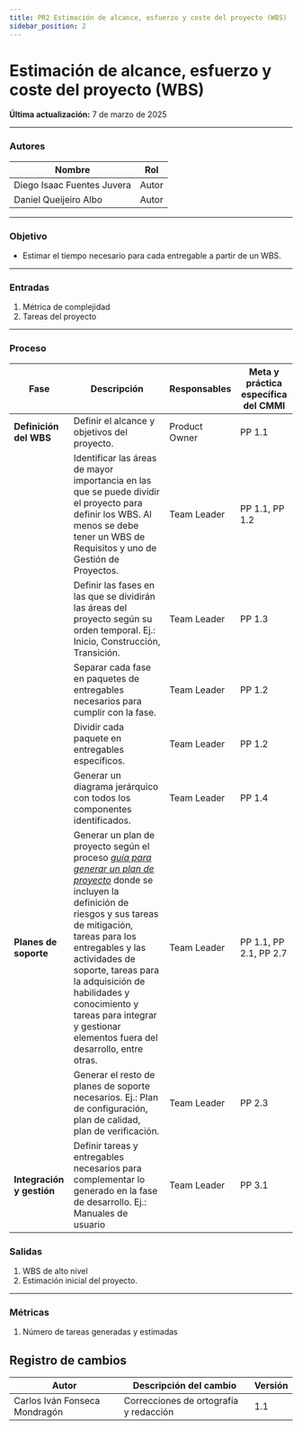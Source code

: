 ```yaml
---
title: PR2 Estimación de alcance, esfuerzo y coste del proyecto (WBS)
sidebar_position: 2
---
```


# Estimación de alcance, esfuerzo y coste del proyecto (WBS)

**Última actualización:** 7 de marzo de 2025

---

### Autores
| Nombre                            | Rol       |
| --------------------------------- | --------- |
| Diego Isaac Fuentes Juvera        | Autor     |
| Daniel Queijeiro Albo             | Autor     |


---


### Objetivo

* Estimar el tiempo necesario para cada entregable a partir de un WBS.
---

### Entradas

1. Métrica de complejidad
2. Tareas del proyecto
      
---

### Proceso

| Fase              | Descripción                                                   | Responsables           | Meta y práctica específica del CMMI |
| ----------------- | ------------------------------------------------------------- | ---------------------- | ----------------------------------- |
| **Definición del WBS** | Definir el alcance y objetivos del proyecto. | Product Owner | PP 1.1 |
| | Identificar las áreas de mayor importancia en las que se puede dividir el proyecto para definir los WBS. Al menos se debe tener un WBS de Requisitos y uno de Gestión de Proyectos. | Team Leader | PP 1.1, PP 1.2 |
| |  Definir las fases en las que se dividirán las áreas del proyecto según su orden temporal. Ej.: Inicio, Construcción, Transición. | Team Leader | PP 1.3 |
| | Separar cada fase en paquetes de entregables necesarios para cumplir con la fase. | Team Leader | PP 1.2 |
| | Dividir cada paquete en entregables específicos. | Team Leader | PP 1.2 |
| | Generar un diagrama jerárquico con todos los componentes identificados. | Team Leader | PP 1.4 |
| **Planes de soporte** | Generar un plan de proyecto según el proceso <u>*[guía para generar un plan de proyecto](https://codeandco-wiki.netlify.app/docs/procesos/proceso-plan-proyecto/)*</u> donde se incluyen la definición de riesgos y sus tareas de mitigación, tareas para los entregables y las actividades de soporte, tareas para la adquisición de habilidades y conocimiento y tareas para integrar y gestionar elementos fuera del desarrollo, entre otras. | Team Leader | PP 1.1, PP 2.1, PP 2.7 |
|| Generar el resto de planes de soporte necesarios. Ej.: Plan de configuración, plan de calidad, plan de verificación. | Team Leader | PP 2.3 |
| **Integración y gestión** | Definir tareas y entregables necesarios para complementar lo generado en la fase de desarrollo. Ej.: Manuales de usuario | Team Leader | PP 3.1 |

 

### Salidas

1. WBS de alto nivel
2. Estimación inicial del proyecto.

---

### Métricas

1. Número de tareas generadas y estimadas

## Registro de cambios
| Autor | Descripción del cambio | Versión |
|---------|-------------------------|---------|
| Carlos Iván Fonseca Mondragón | Correcciones de ortografía y redacción | 1.1 |
